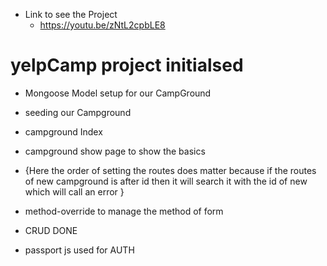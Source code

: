 * Link to see the Project
  - https://youtu.be/zNtL2cpbLE8

# yelpCamp project initialsed 

- Mongoose Model setup for our CampGround

- seeding our Campground

- campground Index

- campground show page to show the basics 

- {Here the order of setting the routes does matter because if the routes of new campground is after id then it will search it with the id of new which will call an error }

- method-override to manage the method of form

- CRUD DONE 

- passport js used for AUTH
